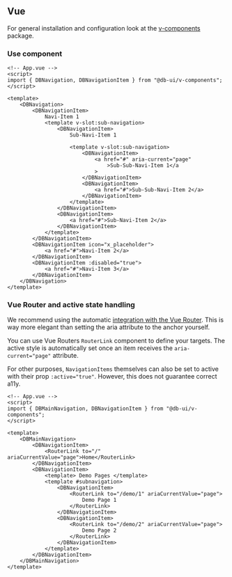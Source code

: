 ## Vue

For general installation and configuration look at the [v-components](https://www.npmjs.com/package/@db-ui/v-components) package.

### Use component

```vue App.vue
<!-- App.vue -->
<script>
import { DBNavigation, DBNavigationItem } from "@db-ui/v-components";
</script>

<template>
	<DBNavigation>
		<DBNavigationItem>
			Navi-Item 1
			<template v-slot:sub-navigation>
				<DBNavigationItem>
					Sub-Navi-Item 1

					<template v-slot:sub-navigation>
						<DBNavigationItem>
							<a href="#" aria-current="page"
								>Sub-Sub-Navi-Item 1</a
							>
						</DBNavigationItem>
						<DBNavigationItem>
							<a href="#">Sub-Sub-Navi-Item 2</a>
						</DBNavigationItem>
					</template>
				</DBNavigationItem>
				<DBNavigationItem>
					<a href="#">Sub-Navi-Item 2</a>
				</DBNavigationItem>
			</template>
		</DBNavigationItem>
		<DBNavigationItem icon="x_placeholder">
			<a href="#">Navi-Item 2</a>
		</DBNavigationItem>
		<DBNavigationItem :disabled="true">
			<a href="#">Navi-Item 3</a>
		</DBNavigationItem>
	</DBNavigation>
</template>
```

### Vue Router and active state handling

We recommend using the automatic [integration with the Vue Router](https://router.vuejs.org/api/interfaces/RouterLinkProps.html#ariaCurrentValue). This is way more elegant than setting the aria attribute to the anchor yourself.

You can use Vue Routers `RouterLink` component to define your targets.
The active style is automatically set once an item receives the `aria-current="page"` attribute.

For other purposes, `NavigationItems` themselves can also be set to active with their prop `:active="true"`. However, this does not guarantee correct a11y.

```vue App.vue
<!-- App.vue -->
<script>
import { DBMainNavigation, DBNavigationItem } from "@db-ui/v-components";
</script>

<template>
	<DBMainNavigation>
		<DBNavigationItem>
			<RouterLink to="/" ariaCurrentValue="page">Home</RouterLink>
		</DBNavigationItem>
		<DBNavigationItem>
			<template> Demo Pages </template>
			<template #subnavigation>
				<DBNavigationItem>
					<RouterLink to="/demo/1" ariaCurrentValue="page">
						Demo Page 1
					</RouterLink>
				</DBNavigationItem>
				<DBNavigationItem>
					<RouterLink to="/demo/2" ariaCurrentValue="page">
						Demo Page 2
					</RouterLink>
				</DBNavigationItem>
			</template>
		</DBNavigationItem>
	</DBMainNavigation>
</template>
```
